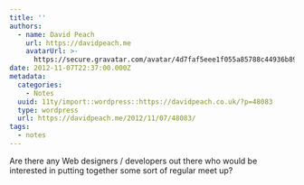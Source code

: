 ```yaml
---
title: ''
authors:
  - name: David Peach
    url: https://davidpeach.me
    avatarUrl: >-
      https://secure.gravatar.com/avatar/4d7faf5eee1f055a85788c44936b8995eaab6dfb004e7854ec747ccb272e91ee?s=96&d=mm&r=g
date: 2012-11-07T22:37:00.000Z
metadata:
  categories:
    - Notes
  uuid: 11ty/import::wordpress::https://davidpeach.co.uk/?p=48083
  type: wordpress
  url: https://davidpeach.me/2012/11/07/48083/
tags:
  - notes
---
```

Are there any Web designers / developers out there who would be interested in putting together some sort of regular meet up?